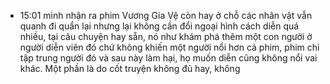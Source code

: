 - 15:01 mình nhận ra phim Vương Gia Vệ còn hay ở chỗ các nhân vật vẫn quanh đi quẩn lại nhưng lại không cần đổi ngoại hình cách diễn quá nhiều, tại câu chuyện hay sẵn, nó như khám phá thêm một con người ở người diễn viên đó chứ không khiến một người nổi hơn cả phim, phim chỉ tập trung người đó và sau này làm hại, họ muốn diễn cũng không nổi vai khác. Một phần là do cốt truyện không đủ hay, không